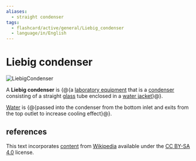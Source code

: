 ```yaml
---
aliases:
  - straight condenser
tags:
  - flashcard/active/general/Liebig_condenser
  - language/in/English
---
```


# Liebig condenser

![LiebigCondenser](../archives/Wikimedia%20Commons/LiebigCondenser.jpg)

A __Liebig condenser__ is {@{a [laboratory equipment](laboratory%20equipment.md) that is a [condenser](condenser.md) consisting of a straight [glass](glass.md) tube enclosed in a [water jacket](water%20jacket.md)}@}.

[Water](water.md) is {@{passed into the condenser from the bottom inlet and exits from the top outlet to increase cooling effect}@}.

## references

This text incorporates [content](https://en.wikipedia.org/wiki/Liebig_condenser) from [Wikipedia](Wikipedia.md) available under the [CC BY-SA 4.0](https://creativecommons.org/licenses/by-sa/4.0/) license.
